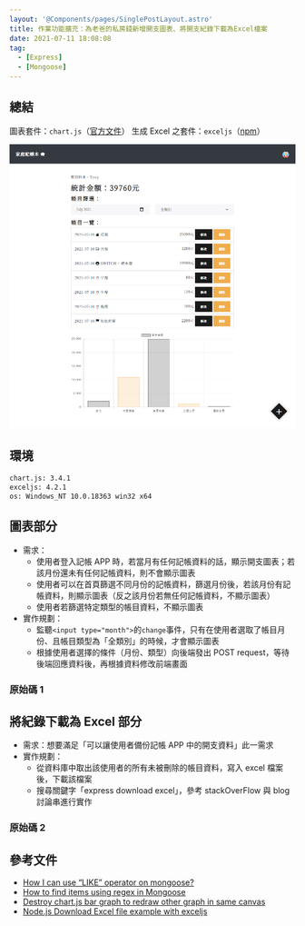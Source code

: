 ```yaml
---
layout: '@Components/pages/SinglePostLayout.astro'
title: 作業功能擴充：為老爸的私房錢新增開支圖表、將開支紀錄下載為Excel檔案
date: 2021-07-11 18:08:08
tag:
  - [Express]
  - [Mongoose]
---
```


## 總結

圖表套件：`chart.js`（[官方文件](https://www.chartjs.org/docs/latest/)）
生成 Excel 之套件：`exceljs`（[npm](https://www.npmjs.com/package/exceljs)）

![圖表成品示意](/2021/express-chartjs-exceljs/chartDemo.png)

## 環境

```
chart.js: 3.4.1
exceljs: 4.2.1
os: Windows_NT 10.0.18363 win32 x64
```

## 圖表部分

- 需求：
  - 使用者登入記帳 APP 時，若當月有任何記帳資料的話，顯示開支圖表；若該月份還未有任何記帳資料，則不會顯示圖表
  - 使用者可以在首頁篩選不同月份的記帳資料，篩選月份後，若該月份有記帳資料，則顯示圖表（反之該月份若無任何記帳資料，不顯示圖表）
  - 使用者若篩選特定類型的帳目資料，不顯示圖表
- 實作規劃：
  - 監聽`<input type="month">`的`change`事件，只有在使用者選取了帳目月份、且帳目類型為「全類別」的時候，才會顯示圖表
  - 根據使用者選擇的條件（月份、類型）向後端發出 POST request，等待後端回應資料後，再根據資料修改前端畫面

### 原始碼 1

<script src="https://gist.github.com/tzynwang/327957091f91f81b86c527f29a51c84d.js"></script>

## 將紀錄下載為 Excel 部分

- 需求：想要滿足「可以讓使用者備份記帳 APP 中的開支資料」此一需求
- 實作規劃：
  - 從資料庫中取出該使用者的所有未被刪除的帳目資料，寫入 excel 檔案後，下載該檔案
  - 搜尋關鍵字「express download excel」，參考 stackOverFlow 與 blog 討論串進行實作

### 原始碼 2

<script src="https://gist.github.com/tzynwang/b77a79b8bc53c6f5d546b4f18aa7ce71.js"></script>

## 參考文件

- [How I can use “LIKE” operator on mongoose?](https://stackoverflow.com/questions/43729199/how-i-can-use-like-operator-on-mongoose)
- [How to find items using regex in Mongoose](https://stackoverflow.com/questions/38497650/how-to-find-items-using-regex-in-mongoose)
- [Destroy chart.js bar graph to redraw other graph in same canvas](https://stackoverflow.com/questions/40056555/destroy-chart-js-bar-graph-to-redraw-other-graph-in-same-canvas)
- [Node.js Download Excel file example with exceljs](https://bezkoder.com/node-js-download-excel-file/)
